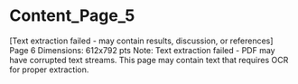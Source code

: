 # Content_Page_5

[Text extraction failed - may contain results, discussion, or references]
Page 6
Dimensions: 612x792 pts
Note: Text extraction failed - PDF may have corrupted text streams.
This page may contain text that requires OCR for proper extraction.
